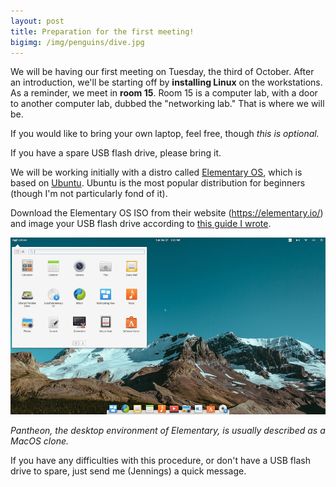 ```yaml
---
layout: post
title: Preparation for the first meeting!
bigimg: /img/penguins/dive.jpg
---
```


We will be having our first meeting on Tuesday, the third of October. After an introduction, we'll be starting off by **installing Linux** on the workstations. As a reminder, we meet in **room 15**. Room 15 is a computer lab, with a door to another computer lab, dubbed the "networking lab." That is where we will be.

If you would like to bring your own laptop, feel free, though *this is optional.* 

If you have a spare USB flash drive, please bring it. 

We will be working initially with a distro called [Elementary OS](https://elementary.io/), which is based on [Ubuntu](https://www.ubuntu.com/). Ubuntu is the most popular distribution for beginners (though I'm not particularly fond of it).

Download the Elementary OS ISO from their website (<https://elementary.io/>) and image your USB flash drive according to [this guide I wrote](https://github.com/twlinux/club/wiki/Creating-a-bootable-Linux-live-disk-with-Rufus-on-Microsoft-Windows). 

![A screenshot of the Elementary OS desktop environment, Pantheon](/img/pantheon.jpg)

*Pantheon, the desktop environment of Elementary, is usually described as a MacOS clone.* 

If you have any difficulties with this procedure, or don't have a USB flash drive to spare, just send me (Jennings) a quick message. 
